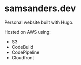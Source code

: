 #  samsanders.dev

Personal website built with Hugo.

Hosted on AWS using:
*  S3
*  CodeBuild
*  CodePipeline
*  Cloudfront

